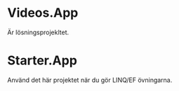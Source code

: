 # Videos.App
Är lösningsprojekltet.
# Starter.App
Använd det här projektet när du gör LINQ/EF övningarna.
